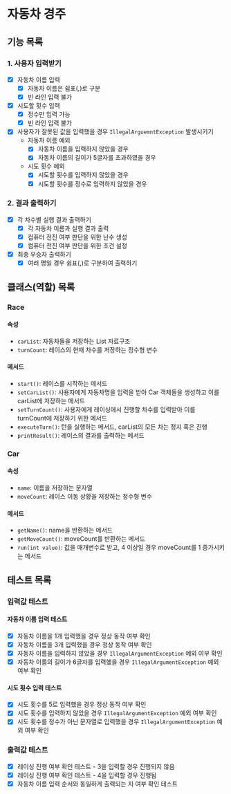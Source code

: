 # 자동차 경주

## 기능 목록

### 1. 사용자 입력받기

- [x] 자동차 이름 입력
    - [x] 자동차 이름은 쉼표(,)로 구분
    - [x] 빈 라인 입력 불가
- [x] 시도할 횟수 입력
    - [x] 정수만 입력 가능
    - [x] 빈 라인 입력 불가
- [x] 사용자가 잘못된 값을 입력했을 경우 `IllegalArguemntException` 발생시키기
    - 자동차 이름 예외
        - [x] 자동차 이름을 입력하지 않았을 경우
        - [x] 자동차 이름의 길이가 5글자를 초과하였을 경우
    - 시도 횟수 예외
        - [x] 시도할 횟수를 입력하지 않았을 경우
        - [x] 시도할 횟수를 정수로 입력하지 않았을 경우

### 2. 결과 출력하기

- [x] 각 차수별 실행 결과 출력하기
    - [x] 각 자동차 이름과 실행 결과 출력
    - [x] 컴퓨터 전진 여부 판단을 위한 난수 생성
    - [x] 컴퓨터 전진 여부 판단을 위한 조건 설정
- [x] 최종 우승자 출력하기
    - [x] 여러 명일 경우 쉼표(,)로 구분하여 출력하기

## 클래스(역할) 목록

### Race

#### 속성

- `carList`: 자동차들을 저장하는 List 자료구조
- `turnCount`: 레이스의 현재 차수를 저장하는 정수형 변수

#### 메서드

- `start()`: 레이스를 시작하는 메서드
- `setCarList()`: 사용자에게 자동차명을 입력을 받아 Car 객체들을 생성하고 이를 carList에 저장하는 메서드
- `setTurnCount()`: 사용자에게 레이싱에서 진행할 차수를 입력받아 이를 turnCount에 저장하기 위한 메서드
- `executeTurn()`: 턴을 실행하는 메서드, carList의 모든 차는 정지 혹은 진행
- `printResult()`: 레이스의 결과를 출력하는 메서드

### Car

#### 속성

- `name`: 이름을 저장하는 문자열
- `moveCount`: 레이스 이동 상황을 저장하는 정수형 변수

#### 메서드

- `getName()`: name을 반환하는 메서드
- `getMoveCount()`: moveCount를 반환하는 메서드
- `run(int value)`: 값을 매개변수로 받고, 4 이상일 경우 moveCount를 1 증가시키는 메서드

## 테스트 목록

### 입력값 테스트

#### 자동차 이름 입력 테스트

- [x] 자동차 이름을 1개 입력했을 경우 정상 동작 여부 확인
- [x] 자동차 이름을 3개 입력했을 경우 정상 동작 여부 확인
- [x] 자동차 이름을 입력하지 않았을 경우 `IllegalArgumentException` 예외 여부 확인
- [x] 자동차 이름의 길이가 6글자를 입력했을 경우 `IllegalArgumentException` 예외 여부 확인

#### 시도 횟수 입력 테스트

- [x] 시도 횟수를 5로 입력했을 경우 정상 동작 여부 확인
- [x] 시도 횟수를 입력하지 않았을 경우 `IllegalArgumentException` 예외 여부 확인
- [x] 시도 횟수를 정수가 아닌 문자열로 입력했을 경우 `IllegalArgumentException` 예외 여부 확인

### 출력값 테스트

- [x] 레이싱 진행 여부 확인 테스트 - 3을 입력할 경우 진행되지 않음
- [x] 레이싱 진행 여부 확인 테스트 - 4을 입력할 경우 진행됨
- [x] 자동차 이름 입력 순서와 동일하게 출력되는 지 여부 확인 테스트